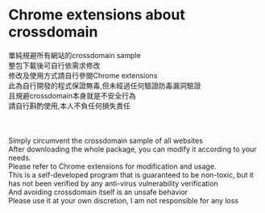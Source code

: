 <h1>Chrome extensions about crossdomain</h1>
單純規避所有網站的crossdomain sample<br>
整包下載後可自行依需求修改<br>
修改及使用方式請自行參閱Chrome extensions<br>
此為自行開發的程式保證無毒,但未經過任何驗證防毒漏洞驗證<br>
且規避crossdomain本身就是不安全行為<br>
請自行斟酌使用,本人不負任何損失責任
<br><br><br><br>
Simply circumvent the crossdomain sample of all websites<br>
After downloading the whole package, you can modify it according to your needs.<br>
Please refer to Chrome extensions for modification and usage.<br>
This is a self-developed program that is guaranteed to be non-toxic, but it has not been verified by any anti-virus vulnerability verification<br>
And avoiding crossdomain itself is an unsafe behavior<br>
Please use it at your own discretion, I am not responsible for any loss